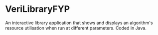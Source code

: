 # VeriLibraryFYP
An interactive library application that shows and displays an algorithm's resource utilisation when run at different parameters. Coded in Java.
